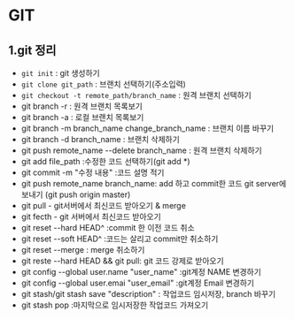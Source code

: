 # GIT 

## 1.git 정리

- `git init` : git 생성하기
- `git clone git_path` : 브랜치 선택하기(주소입력)
- `git checkout -t remote_path/branch_name` : 원격 브랜치 선택하기
- git branch -r : 원격 브랜치 목록보기
- git branch -a : 로컬 브랜치 목록보기
- git branch -m branch_name change_branch_name : 브랜치 이름 바꾸기
- git branch -d branch_name : 브랜치 삭제하기
- git push remote_name --delete branch_name : 원격 브랜치 삭제하기
- git add file_path :수정한 코드 선택하기(git add *)
- git commit -m "수정 내용" :코드 설명 적기
- git push remote_name branch_name: add 하고 commit한 코드 git server에 보내기
  (git push origin master)
- git pull - git서버에서 최신코드 받아오기 & merge
- git fecth - git 서버에서 최신코드 받아오기
- git reset --hard HEAD^ :commit 한 이전 코드 취소
- git reset --soft HEAD^ :코드는 살리고 commit만 취소하기
- git reset --merge : merge 취소하기
- git reste --hard HEAD && git pull: git 코드 강제로 받아오기
- git config --global user.name "user_name" :git계정 NAME 변경하기
- git config --global user.emai "user_email" :git계정 Email 변경하기
- git stash/git stash save "description" : 작업코드 임시저장, branch 바꾸기
- git stash pop :마지막으로 임시저장한 작업코드 가져오기




